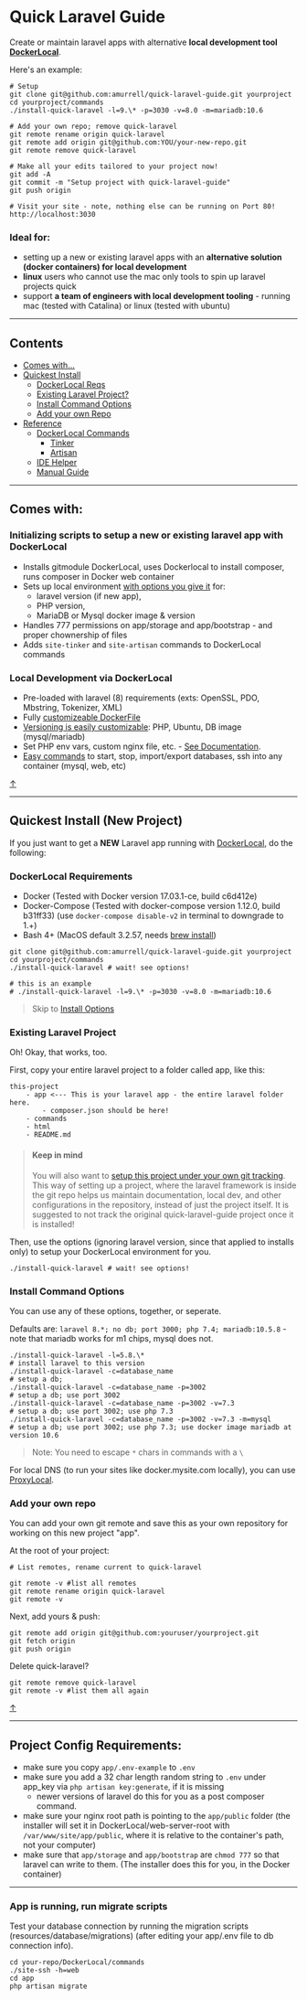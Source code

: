 # Quick Laravel Guide

Create or maintain laravel apps with alternative **local development tool [DockerLocal](https://github.com/amurrell/DockerLocal)**.

Here's an example:

```
# Setup
git clone git@github.com:amurrell/quick-laravel-guide.git yourproject
cd yourproject/commands
./install-quick-laravel -l=9.\* -p=3030 -v=8.0 -m=mariadb:10.6

# Add your own repo; remove quick-laravel
git remote rename origin quick-laravel
git remote add origin git@github.com:YOU/your-new-repo.git
git remote remove quick-laravel

# Make all your edits tailored to your project now!
git add -A
git commit -m "Setup project with quick-laravel-guide"
git push origin

# Visit your site - note, nothing else can be running on Port 80!
http://localhost:3030
```


### Ideal for:

- setting up a new or existing laravel apps with an **alternative solution (docker containers) for local development**
- **linux** users who cannot use the mac only tools to spin up laravel projects quick
- support **a team of engineers with local development tooling** - running mac (tested with Catalina) or linux (tested with ubuntu)

---

## Contents

- [Comes with...]()
- [Quickest Install](#quickest-install-new-project)
    - [DockerLocal Reqs](#dockerlocal-requirements)
    - [Existing Laravel Project?](#existing-laravel-project)
    - [Install Command Options](#install-command-options)
    - [Add your own Repo](#add-your-own-repo)
- [Reference](REFERENCE.md)
    - [DockerLocal Commands](REFERENCE.md#dockerlocal-commands)
        - [Tinker](REFERENCE.md#tinker)
        - [Artisan](REFERENCE.md#artisan)
    - [IDE Helper](REFERENCE.md#ide-helper-dev)
    - [Manual Guide](GUIDE.md)

---

## Comes with:

### Initializing scripts to setup a new or existing laravel app with DockerLocal

- Installs gitmodule DockerLocal, uses Dockerlocal to install composer, runs composer in Docker web container
- Sets up local environment [with options you give it](#install-command-options) for:
    - laravel version (if new app),
    - PHP version,
    - MariaDB or Mysql docker image & version
- Handles 777 permissions on app/storage and app/bootstrap - and proper chownership of files
- Adds `site-tinker` and `site-artisan` commands to DockerLocal commands

### Local Development via DockerLocal
- Pre-loaded with laravel (8) requirements (exts: OpenSSL, PDO, Mbstring, Tokenizer, XML)
- Fully [customizeable DockerFile](https://github.com/amurrell/DockerLocal#dockerlocaldockerfile-template)
- [Versioning is easily customizable](https://github.com/amurrell/DockerLocal#version-overrides): PHP, Ubuntu, DB image (mysql/mariadb)
- Set PHP env vars, custom nginx file, etc. - [See Documentation](https://github.com/amurrell/DockerLocal#contents).
- [Easy commands](https://github.com/amurrell/DockerLocal#commands) to start, stop, import/export databases, ssh into any container (mysql, web, etc)

[↑](#contents)

---

## Quickest Install (New Project)

If you just want to get a **NEW** Laravel app running with [DockerLocal](https://github.com/amurrell/DockerLocal), do the following:

### DockerLocal Requirements

- Docker (Tested with Docker version 17.03.1-ce, build c6d412e)
- Docker-Compose (Tested with docker-compose version 1.12.0, build b31ff33) (use `docker-compose disable-v2` in terminal to downgrade to 1.+)
- Bash 4+ (MacOS default 3.2.57, needs [brew install](https://github.com/amurrell/DockerLocal#update-bash-for-macos))

```
git clone git@github.com:amurrell/quick-laravel-guide.git yourproject
cd yourproject/commands
./install-quick-laravel # wait! see options!

# this is an example
# ./install-quick-laravel -l=9.\* -p=3030 -v=8.0 -m=mariadb:10.6
```

> Skip to [Install Options](#install-command-options)

### Existing Laravel Project

Oh! Okay, that works, too.

First, copy your entire laravel project to a folder called app, like this:

```
this-project
    - app <--- This is your laravel app - the entire laravel folder here.
        - composer.json should be here!
    - commands
    - html
    - README.md
```

> #### Keep in mind
> You will also want to [setup this project under your own git tracking](#add-your-own-repo). This way of setting up a project, where the laravel framework is inside the git repo helps us maintain documentation, local dev, and other configurations in the repository, instead of just the project itself. It is suggested to not track the original quick-laravel-guide project once it is installed!

Then, use the options (ignoring laravel version, since that applied to installs only) to setup your DockerLocal environment for you.

```
./install-quick-laravel # wait! see options!
```

### Install Command Options

You can use any of these options, together, or seperate.

Defaults are: `laravel 8.*; no db; port 3000; php 7.4; mariadb:10.5.8` - note that mariadb works for m1 chips, mysql does not.

```
./install-quick-laravel -l=5.8.\*                                            # install laravel to this version
./install-quick-laravel -c=database_name                                    # setup a db;
./install-quick-laravel -c=database_name -p=3002                            # setup a db; use port 3002
./install-quick-laravel -c=database_name -p=3002 -v=7.3                     # setup a db; use port 3002; use php 7.3
./install-quick-laravel -c=database_name -p=3002 -v=7.3 -m=mysql            # setup a db; use port 3002; use php 7.3; use docker image mariadb at version 10.6
```

> Note: You need to escape `*` chars in commands with a `\`

For local DNS (to run your sites like docker.mysite.com locally), you can use [ProxyLocal](https://github.com/amurrell/ProxyLocal).

### Add your own repo

You can add your own git remote and save this as your own repository for working on this new project "app".

At the root of your project:

```
# List remotes, rename current to quick-laravel

git remote -v #list all remotes
git remote rename origin quick-laravel
git remote -v
```

Next, add yours & push:

```
git remote add origin git@github.com:youruser/yourproject.git
git fetch origin
git push origin
```

Delete quick-laravel?

```
git remote remove quick-laravel
git remote -v #list them all again
```

[↑](#contents)

---

## Project Config Requirements:

- make sure you copy `app/.env-example` to `.env`
- make sure you add a 32 char length random string to `.env` under app_key via `php artisan key:generate`, if it is missing
    - newer versions of laravel do this for you as a post composer command.
- make sure your nginx root path is pointing to the `app/public` folder (the installer will set it in DockerLocal/web-server-root with `/var/www/site/app/public`, where it is relative to the container's path, not your computer)
- make sure that `app/storage` and `app/bootstrap` are `chmod 777` so that laravel can write to them. (The installer does this for you, in the Docker container)

---

### App is running, run migrate scripts

Test your database connection by running the migration scripts (resources/database/migrations) (after editing your app/.env file to db connection info).

```
cd your-repo/DockerLocal/commands
./site-ssh -h=web
cd app
php artisan migrate
```
